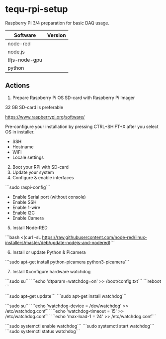 # tequ-rpi-setup
Raspberry PI 3/4 preparation for basic DAQ usage. 

| Software      | Version       | 
| ------------- |:-------------:| 
| node-red	    | 	            |
| node.js       |               |
| tfjs-node-gpu |               | 
| python        |               | 



## Actions

1. Prepare Raspberry Pi OS SD-card with Raspberry Pi Imager

32 GB SD-card is preferable

https://www.raspberrypi.org/software/

Pre-configure your installation by pressing CTRL+SHIFT+X after you select OS in installer.

- SSH
- Hostname
- WiFi
- Locale settings

2. Boot your RPi with SD-card
3. Update your system
4. Configure & enable interfaces

´´´sudo raspi-config´´´

- Enable Serial port (without console)
- Enable SSH
- Enable 1-wire
- Enable I2C
- Enable Camera

5. Install Node-RED

´´´bash <(curl -sL https://raw.githubusercontent.com/node-red/linux-installers/master/deb/update-nodejs-and-nodered)´´´

6. Install or update Python & Picamera

´´´sudo apt-get install python-picamera python3-picamera´´´

7. Install &configure hardware watchdog

´´´sudo su´´´
´´´echo 'dtparam=watchdog=on' >> /boot/config.txt´´´
´´´reboot´´´

´´´sudo apt-get update´´´
´´´sudo apt-get install watchdog´´´

´´´sudo su´´´
´´´echo 'watchdog-device = /dev/watchdog' >> /etc/watchdog.conf´´´
´´´echo 'watchdog-timeout = 15' >> /etc/watchdog.conf´´´
´´´echo 'max-load-1 = 24' >> /etc/watchdog.conf´´´

´´´sudo systemctl enable watchdog´´´
´´´sudo systemctl start watchdog´´´
´´´sudo systemctl status watchdog´´´


